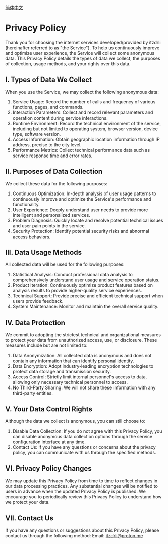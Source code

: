[简体中文](README.md)

# Privacy Policy

Thank you for choosing the internet services developed/provided by itzdrli (hereinafter referred to as "the Service"). To help us continuously improve and optimize user experience, the Service will collect some anonymous data. This Privacy Policy details the types of data we collect, the purposes of collection, usage methods, and your rights over this data.

## I. Types of Data We Collect
When you use the Service, we may collect the following anonymous data:
 1. Service Usage: Record the number of calls and frequency of various functions, pages, and commands.
 2. Interaction Parameters: Collect and record relevant parameters and operation content during service interactions.
 3. Runtime Environment: Record the technical environment of the service, including but not limited to operating system, browser version, device type, software version.
 4. Access Information: Obtain geographic location information through IP address, precise to the city level.
 5. Performance Metrics: Collect technical performance data such as service response time and error rates.

## II. Purposes of Data Collection
We collect these data for the following purposes:
 1. Continuous Optimization: In-depth analysis of user usage patterns to continuously improve and optimize the Service's performance and functionality.
 2. User Experience: Deeply understand user needs to provide more intelligent and personalized services.
 3. Problem Diagnosis: Quickly locate and resolve potential technical issues and user pain points in the service.
 4. Security Protection: Identify potential security risks and abnormal access behaviors.

## III. Data Usage Methods
All collected data will be used for the following purposes:
 1. Statistical Analysis: Conduct professional data analysis to comprehensively understand user usage and service operation status.
 2. Product Iteration: Continuously optimize product features based on analysis results to provide higher-quality service experiences.
 3. Technical Support: Provide precise and efficient technical support when users provide feedback.
 4. System Maintenance: Monitor and maintain the overall service quality.

## IV. Data Protection
We commit to adopting the strictest technical and organizational measures to protect your data from unauthorized access, use, or disclosure. These measures include but are not limited to:
 1. Data Anonymization: All collected data is anonymous and does not contain any information that can identify personal identity.
 2. Data Encryption: Adopt industry-leading encryption technologies to protect data storage and transmission security.
 3. Access Control: Strictly limit internal personnel's access to data, allowing only necessary technical personnel to access.
 4. No Third-Party Sharing: We will not share these information with any third-party entities.

## V. Your Data Control Rights
Although the data we collect is anonymous, you can still choose to:
 1. Disable Data Collection: If you do not agree with this Privacy Policy, you can disable anonymous data collection options through the service configuration interface at any time.
 2. Contact Us: If you have any questions or concerns about the privacy policy, you can communicate with us through the specified methods.

## VI. Privacy Policy Changes
We may update this Privacy Policy from time to time to reflect changes in our data processing practices. Any substantial changes will be notified to users in advance when the updated Privacy Policy is published. We encourage you to periodically review this Privacy Policy to understand how we protect your data.

## VII. Contact Us
If you have any questions or suggestions about this Privacy Policy, please contact us through the following method:
Email: itzdrli@proton.me
